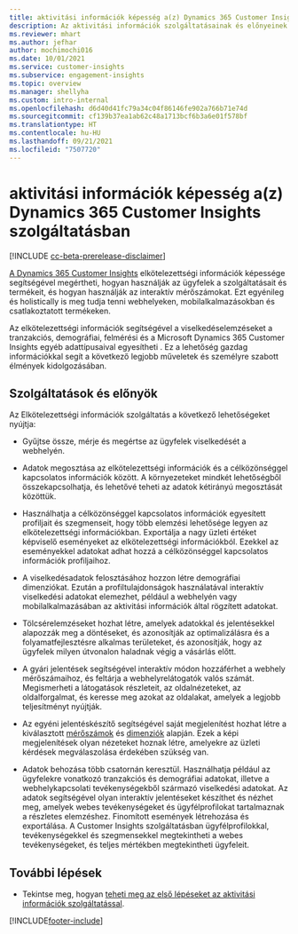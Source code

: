 ```yaml
---
title: aktivitási információk képesség a(z) Dynamics 365 Customer Insights szolgáltatásban
description: Az aktivitási információk szolgáltatásainak és előnyeinek bemutatása.
ms.reviewer: mhart
ms.author: jefhar
author: mochimochi016
ms.date: 10/01/2021
ms.service: customer-insights
ms.subservice: engagement-insights
ms.topic: overview
ms.manager: shellyha
ms.custom: intro-internal
ms.openlocfilehash: d6d40d41fc79a34c04f86146fe902a766b71e74d
ms.sourcegitcommit: cf139b37ea1ab62c48a1713bcf6b3a6e01f578bf
ms.translationtype: HT
ms.contentlocale: hu-HU
ms.lasthandoff: 09/21/2021
ms.locfileid: "7507720"
---
```

# <a name="about-dynamics-365-customer-insights-engagement-insights-capability"></a>aktivitási információk képesség a(z) Dynamics 365 Customer Insights szolgáltatásban 

[!INCLUDE [cc-beta-prerelease-disclaimer](includes/cc-beta-prerelease-disclaimer.md)]

[A Dynamics 365 Customer Insights](https://dynamics.microsoft.com/ai/customer-insights/engagement-insights-capability/) elkötelezettségi információk képessége segítségével megértheti, hogyan használják az ügyfelek a szolgáltatásait és termékeit, és hogyan használják az interaktív mérőszámokat. Ezt egyénileg és holistically is meg tudja tenni webhelyeken, mobilalkalmazásokban és csatlakoztatott termékeken.

Az elkötelezettségi információk segítségével a viselkedéselemzéseket a tranzakciós, demográfiai, felmérési és a Microsoft Dynamics 365 Customer Insights egyéb adattípusaival egyesítheti . Ez a lehetőség gazdag információkkal segít a következő legjobb műveletek és személyre szabott élmények kidolgozásában.

## <a name="features-and-benefits"></a>Szolgáltatások és előnyök

Az Elkötelezettségi információk szolgáltatás a következő lehetőségeket nyújtja:

- Gyűjtse össze, mérje és megértse az ügyfelek viselkedését a webhelyén.

- Adatok megosztása az elkötelezettségi információk és a célközönséggel kapcsolatos információk között. A környezeteket mindkét lehetőségből összekapcsolhatja, és lehetővé teheti az adatok kétirányú megosztását közöttük.

- Használhatja a célközönséggel kapcsolatos információk egyesített profiljait és szegmenseit, hogy több elemzési lehetősége legyen az elkötelezettségi információkban. Exportálja a nagy üzleti értéket képviselő eseményeket az elkötelezettségi információkból. Ezekkel az eseményekkel adatokat adhat hozzá a célközönséggel kapcsolatos információk profiljaihoz.

- A viselkedésadatok felosztásához hozzon létre demográfiai dimenziókat. Ezután a profiltulajdonságok használatával interaktív viselkedési adatokat elemezhet, például a webhelyén vagy mobilalkalmazásában az aktivitási információk által rögzített adatokat.

- Tölcsérelemzéseket hozhat létre, amelyek adatokkal és jelentésekkel alapozzák meg a döntéseket, és azonosítják az optimalizálásra és a folyamatfejlesztésre alkalmas területeket, és azonosítják, hogy az ügyfelek milyen útvonalon haladnak végig a vásárlás előtt. 

-  A gyári jelentések segítségével interaktív módon hozzáférhet a webhely mérőszámaihoz, és feltárja a webhelyrelátogatók valós számát. Megismerheti a látogatások részleteit, az oldalnézeteket, az oldalforgalmat, és keresse meg azokat az oldalakat, amelyek a legjobb teljesítményt nyújtják.

- Az egyéni jelentéskészítő segítségével saját megjelenítést hozhat létre a kiválasztott [mérőszámok](glossary.md) és [dimenziók](glossary.md) alapján. Ezek a képi megjelenítések olyan nézeteket hoznak létre, amelyekre az üzleti kérdések megválaszolása érdekében szükség van.

- Adatok behozása több csatornán keresztül. Használhatja például az ügyfelekre vonatkozó tranzakciós és demográfiai adatokat, illetve a webhelykapcsolati tevékenységekből származó viselkedési adatokat. Az adatok segítségével olyan interaktív jelentéseket készíthet és nézhet meg, amelyek webes tevékenységeket és ügyfélprofilokat tartalmaznak a részletes elemzéshez. Finomított események létrehozása és exportálása. A Customer Insights szolgáltatásban ügyfélprofilokkal, tevékenységekkel és szegmensekkel megtekintheti a webes tevékenységeket, és teljes mértékben megtekintheti ügyfeleit.

## <a name="next-steps"></a>További lépések

- Tekintse meg, hogyan [teheti meg az első lépéseket az aktivitási információk szolgáltatással](get-started.md).


[!INCLUDE[footer-include](../includes/footer-banner.md)]
